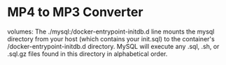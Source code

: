 # MP4 to MP3 Converter

volumes: The ./mysql:/docker-entrypoint-initdb.d line mounts the mysql directory from your host (which contains your init.sql) to the container's /docker-entrypoint-initdb.d directory. MySQL will execute any .sql, .sh, or .sql.gz files found in this directory in alphabetical order.
